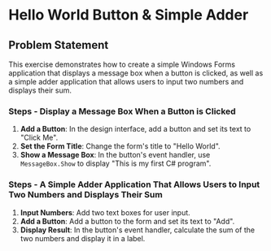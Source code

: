 # Hello World Button & Simple Adder

## Problem Statement
This exercise demonstrates how to create a simple Windows Forms application that displays a message box when a button is clicked, as well as a simple adder application that allows users to input two numbers and displays their sum.

### Steps - Display a Message Box When a Button is Clicked
1. **Add a Button**: In the design interface, add a button and set its text to "Click Me".
2. **Set the Form Title**: Change the form's title to "Hello World".
3. **Show a Message Box**: In the button's event handler, use `MessageBox.Show` to display "This is my first C# program".

### Steps - A Simple Adder Application That Allows Users to Input Two Numbers and Displays Their Sum
1. **Input Numbers**: Add two text boxes for user input.
2. **Add a Button**: Add a button to the form and set its text to "Add".
3. **Display Result**: In the button's event handler, calculate the sum of the two numbers and display it in a label.
